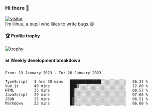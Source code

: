 ### Hi there 👋
[![visitor](https://visitor-badge.glitch.me/badge?page_id=liihuu&right_color=blue)](https://github.com/liihuu)<br>
I’m liihuu, a pupil who likes to write bugs.😄


#### 🏆 Profile trophy
[![trophy](https://github-profile-trophy.vercel.app?username=liihuu&margin-w=16&margin-h=16&rank=-C,-B)](https://github.com/liihuu)


#### 📊 Weekly development breakdown
<!--START_SECTION:waka-->

```text
From: 19 January 2023 - To: 26 January 2023

TypeScript   3 hrs 38 mins   ██████████████░░░░░░░░░░░   56.33 %
Vue.js       49 mins         ███▒░░░░░░░░░░░░░░░░░░░░░   12.80 %
HTML         33 mins         ██░░░░░░░░░░░░░░░░░░░░░░░   08.57 %
JavaScript   29 mins         ██░░░░░░░░░░░░░░░░░░░░░░░   07.68 %
JSON         25 mins         █▓░░░░░░░░░░░░░░░░░░░░░░░   06.51 %
Markdown     23 mins         █▓░░░░░░░░░░░░░░░░░░░░░░░   06.00 %
```

<!--END_SECTION:waka-->

<!--
**liihuu/liihuu** is a ✨ _special_ ✨ repository because its `README.md` (this file) appears on your GitHub profile.

Here are some ideas to get you started:

- 🔭 I’m currently working on ...
- 🌱 I’m currently learning ...
- 👯 I’m looking to collaborate on ...
- 🤔 I’m looking for help with ...
- 💬 Ask me about ...
- 📫 How to reach me: ...
- 😄 Pronouns: ...
- ⚡ Fun fact: ...
-->
